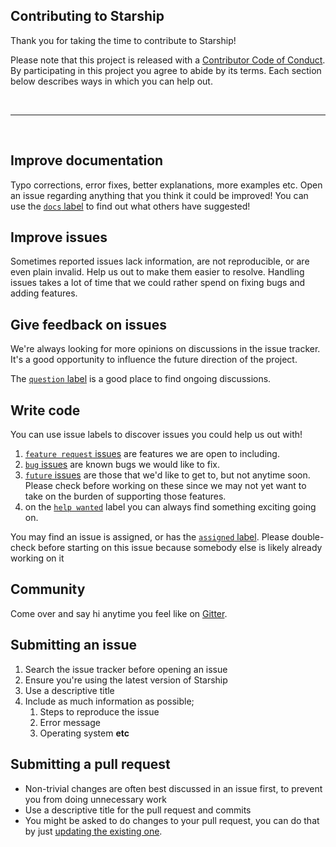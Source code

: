 ## Contributing to Starship

Thank you for taking the time to contribute to Starship!

Please note that this project is released with a [Contributor Code of Conduct](/misc/code-of-conduct). By participating in this project you agree to abide by its terms. Each section below describes ways in which you can help out.

<br />

---

<br />

## Improve documentation

Typo corrections, error fixes, better explanations, more examples etc. Open an issue regarding anything that you think it could be improved! You can use the [`docs` label](https://github.com/klaussinani/qoa/labels/docs) to find out what others have suggested!

## Improve issues

Sometimes reported issues lack information, are not reproducible, or are even plain invalid. Help us out to make them easier to resolve. Handling issues takes a lot of time that we could rather spend on fixing bugs and adding features.

## Give feedback on issues

We're always looking for more opinions on discussions in the issue tracker. It's a good opportunity to influence the future direction of the project.

The [`question` label](https://github.com/klaussinani/qoa/labels/question) is a good place to find ongoing discussions.

## Write code

You can use issue labels to discover issues you could help us out with!

1. [`feature request` issues](https://github.com/klaussinani/qoa/labels/feature%20request) are features we are open to including.
2. [`bug` issues](https://github.com/klaussinani/qoa/labels/bug) are known bugs we would like to fix.
3. [`future` issues](https://github.com/klaussinani/qoa/labels/future) are those that we'd like to get to, but not anytime soon. Please check before working on these since we may not yet want to take on the burden of supporting those features.
4. on the [`help wanted`](https://github.com/klaussinani/qoa/labels/help%20wanted) label you can always find something exciting going on.

You may find an issue is assigned, or has the [`assigned` label](https://github.com/klaussinani/qoa/labels/assigned). Please double-check before starting on this issue because somebody else is likely already working on it

## Community

Come over and say hi anytime you feel like on [Gitter](https://gitter.im/klaussinani/qoa).

## Submitting an issue

1. Search the issue tracker before opening an issue
2. Ensure you're using the latest version of Starship
3. Use a descriptive title
4. Include as much information as possible;
    1. Steps to reproduce the issue
    2. Error message
    3. Operating system **etc**

## Submitting a pull request

- Non-trivial changes are often best discussed in an issue first, to prevent you from doing unnecessary work
- Use a descriptive title for the pull request and commits
- You might be asked to do changes to your pull request, you can do that by just [updating the existing one](https://github.com/RichardLitt/docs/blob/master/amending-a-commit-guide.md).
